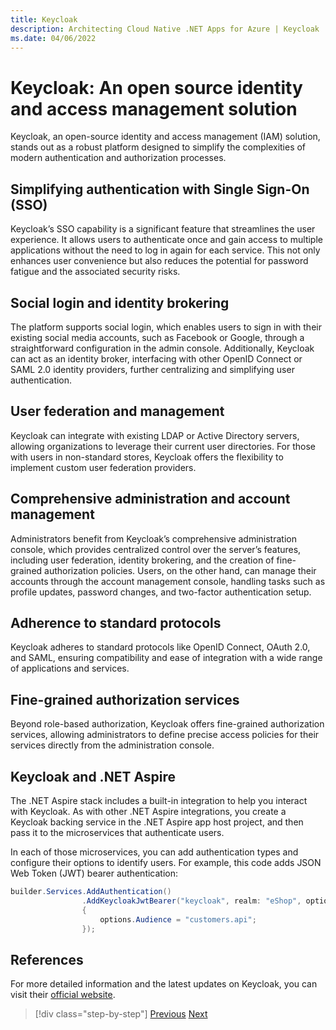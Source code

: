 ```yaml
---
title: Keycloak
description: Architecting Cloud Native .NET Apps for Azure | Keycloak
ms.date: 04/06/2022
---
```


# Keycloak: An open source identity and access management solution

Keycloak, an open-source identity and access management (IAM) solution, stands out as a robust platform designed to simplify the complexities of modern authentication and authorization processes.

## Simplifying authentication with Single Sign-On (SSO)

Keycloak’s SSO capability is a significant feature that streamlines the user experience. It allows users to authenticate once and gain access to multiple applications without the need to log in again for each service. This not only enhances user convenience but also reduces the potential for password fatigue and the associated security risks.

## Social login and identity brokering

The platform supports social login, which enables users to sign in with their existing social media accounts, such as Facebook or Google, through a straightforward configuration in the admin console. Additionally, Keycloak can act as an identity broker, interfacing with other OpenID Connect or SAML 2.0 identity providers, further centralizing and simplifying user authentication.

## User federation and management

Keycloak can integrate with existing LDAP or Active Directory servers, allowing organizations to leverage their current user directories. For those with users in non-standard stores, Keycloak offers the flexibility to implement custom user federation providers.

## Comprehensive administration and account management

Administrators benefit from Keycloak’s comprehensive administration console, which provides centralized control over the server’s features, including user federation, identity brokering, and the creation of fine-grained authorization policies. Users, on the other hand, can manage their accounts through the account management console, handling tasks such as profile updates, password changes, and two-factor authentication setup.

## Adherence to standard protocols

Keycloak adheres to standard protocols like OpenID Connect, OAuth 2.0, and SAML, ensuring compatibility and ease of integration with a wide range of applications and services.

## Fine-grained authorization services

Beyond role-based authorization, Keycloak offers fine-grained authorization services, allowing administrators to define precise access policies for their services directly from the administration console.

## Keycloak and .NET Aspire

The .NET Aspire stack includes a built-in integration to help you interact with Keycloak. As with other .NET Aspire integrations, you create a Keycloak backing service in the .NET Aspire app host project, and then pass it to the microservices that authenticate users.

In each of those microservices, you can add authentication types and configure their options to identify users. For example, this code adds JSON Web Token (JWT) bearer authentication:

```csharp
builder.Services.AddAuthentication()
                .AddKeycloakJwtBearer("keycloak", realm: "eShop", options =>
                {
                    options.Audience = "customers.api";
                });
```

## References

For more detailed information and the latest updates on Keycloak, you can visit their [official website](https://www.keycloak.org/).

>[!div class="step-by-step"]
>[Previous](identity-server.md)
>[Next](../testing-distributed-apps/challenges-of-distributed-app-testing.md)
